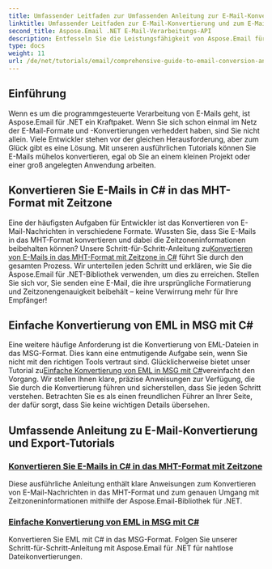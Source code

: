 ```yaml
---
title: Umfassender Leitfaden zur Umfassenden Anleitung zur E-Mail-Konvertierung und zum E-Mail-Export
linktitle: Umfassender Leitfaden zur E-Mail-Konvertierung und zum E-Mail-Export
second_title: Aspose.Email .NET E-Mail-Verarbeitungs-API
description: Entfesseln Sie die Leistungsfähigkeit von Aspose.Email für .NET mit unseren umfassenden Tutorials zum umfassenden Leitfaden zur E-Mail-Konvertierung und zum E-Mail-Export. Lernen Sie, Formate einfach zu konvertieren.
type: docs
weight: 11
url: /de/net/tutorials/email/comprehensive-guide-to-email-conversion-and-export/
---
```

## Einführung

Wenn es um die programmgesteuerte Verarbeitung von E-Mails geht, ist Aspose.Email für .NET ein Kraftpaket. Wenn Sie sich schon einmal im Netz der E-Mail-Formate und -Konvertierungen verheddert haben, sind Sie nicht allein. Viele Entwickler stehen vor der gleichen Herausforderung, aber zum Glück gibt es eine Lösung. Mit unseren ausführlichen Tutorials können Sie E-Mails mühelos konvertieren, egal ob Sie an einem kleinen Projekt oder einer groß angelegten Anwendung arbeiten.

## Konvertieren Sie E-Mails in C# in das MHT-Format mit Zeitzone

 Eine der häufigsten Aufgaben für Entwickler ist das Konvertieren von E-Mail-Nachrichten in verschiedene Formate. Wussten Sie, dass Sie E-Mails in das MHT-Format konvertieren und dabei die Zeitzoneninformationen beibehalten können? Unsere Schritt-für-Schritt-Anleitung zu[Konvertieren von E-Mails in das MHT-Format mit Zeitzone in C#](./convert-emails-to-mht-format-with-timezone-in-csharp/) führt Sie durch den gesamten Prozess. Wir unterteilen jeden Schritt und erklären, wie Sie die Aspose.Email für .NET-Bibliothek verwenden, um dies zu erreichen. Stellen Sie sich vor, Sie senden eine E-Mail, die ihre ursprüngliche Formatierung und Zeitzonengenauigkeit beibehält – keine Verwirrung mehr für Ihre Empfänger!

## Einfache Konvertierung von EML in MSG mit C#

 Eine weitere häufige Anforderung ist die Konvertierung von EML-Dateien in das MSG-Format. Dies kann eine entmutigende Aufgabe sein, wenn Sie nicht mit den richtigen Tools vertraut sind. Glücklicherweise bietet unser Tutorial zu[Einfache Konvertierung von EML in MSG mit C#](./eml-to-msg-convert-made-easy-using-csharp/)vereinfacht den Vorgang. Wir stellen Ihnen klare, präzise Anweisungen zur Verfügung, die Sie durch die Konvertierung führen und sicherstellen, dass Sie jeden Schritt verstehen. Betrachten Sie es als einen freundlichen Führer an Ihrer Seite, der dafür sorgt, dass Sie keine wichtigen Details übersehen. 

## Umfassende Anleitung zu E-Mail-Konvertierung und Export-Tutorials
### [Konvertieren Sie E-Mails in C# in das MHT-Format mit Zeitzone](./convert-emails-to-mht-format-with-timezone-in-csharp/)
Diese ausführliche Anleitung enthält klare Anweisungen zum Konvertieren von E-Mail-Nachrichten in das MHT-Format und zum genauen Umgang mit Zeitzoneninformationen mithilfe der Aspose.Email-Bibliothek für .NET.
### [Einfache Konvertierung von EML in MSG mit C#](./eml-to-msg-convert-made-easy-using-csharp/)
Konvertieren Sie EML mit C# in das MSG-Format. Folgen Sie unserer Schritt-für-Schritt-Anleitung mit Aspose.Email für .NET für nahtlose Dateikonvertierungen.